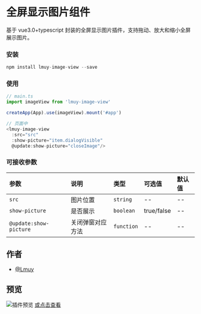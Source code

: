 # 全屏显示图片组件

基于 vue3.0+typescript 封装的全屏显示图片插件，支持拖动、放大和缩小全屏展示图片。

### 安装

```js
npm install lmuy-image-view --save
```

### 使用

```js
// main.ts
import imageView from 'lmuy-image-view'

createApp(App).use(imageView).mount('#app')

// 页面中
<lmuy-image-view
  :src="src"
  :show-picture="item.dialogVisible"
  @update:show-picture="closeImage"/>
```

### 可接收参数

| 参数                   | 说明             | 类型       | 可选值     | 默认值 |
| :--------------------- | :--------------- | :--------- | :--------- | :----- |
| `src`                  | 图片位置         | `string`   | --         | --     |
| `show-picture`         | 是否展示         | `boolean`  | true/false | --     |
| `@update:show-picture` | 关闭弹窗对应方法 | `function` | --         | --     |

## 作者

- [@Lmuy](https://www.github.com/Lmuy)

## 预览

![插件预览](https://p9-juejin.byteimg.com/tos-cn-i-k3u1fbpfcp/6ace69f627e94e07be97ca204c7a08a1~tplv-k3u1fbpfcp-watermark.image?)
[或点击查看](https://p9-juejin.byteimg.com/tos-cn-i-k3u1fbpfcp/6ace69f627e94e07be97ca204c7a08a1~tplv-k3u1fbpfcp-watermark.image?)
